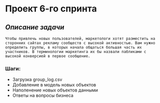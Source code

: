 # Проект 6-го спринта

## ***Описание задачи***
	Чтобы привлечь новых пользователей, маркетологи хотят разместить на сторонних сайтах рекламу сообществ с высокой активностью. Вам нужно определить группы, в которых начала общаться большая часть их участников. В терминологии маркетинга их бы назвали пабликами с высокой конверсией в первое сообщение.
### Шаги:
- Загрузка group_log.csv
- Добавление в модель новых объектов
- Наполенение новых объектов данными
- Ответы на вопросы бизнеса